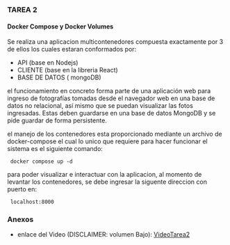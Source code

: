 ### TAREA 2
#### Docker Compose y Docker Volumes

Se realiza una aplicacion multicontenedores compuesta exactamente por 3 de ellos los cuales estaran conformados por:

* API (base en Nodejs)
* CLIENTE (base en la libreria React)
* BASE DE DATOS ( mongoDB)

el funcionamiento en concreto forma parte de una aplicación web para ingreso de fotografías tomadas desde el navegador web en una base de datos no relacional, así mismo que se puedan visualizar las fotos ingresadas. Estas deben guardarse en una base de datos MongoDB y se pide guardar de forma persistente.

el manejo de los contenedores esta proporcionado mediante un archivo de docker-compose el cual lo unico que requiere para hacer funcionar el sistema es el siguiente comando:

```
 docker compose up -d

```

para poder visualizar e interactuar con la aplicacion, al momento de levantar los contenedores, se debe ingresar la siguente direccion con puerto en: 

```
 localhost:8000
```

### Anexos

* enlace del Video (DISCLAIMER: volumen Bajo):
[VideoTarea2](https://drive.google.com/file/d/1HJ4CJxYH8t_3Up6_IBh1A_JBWdnRFkI0/view?usp=sharing)